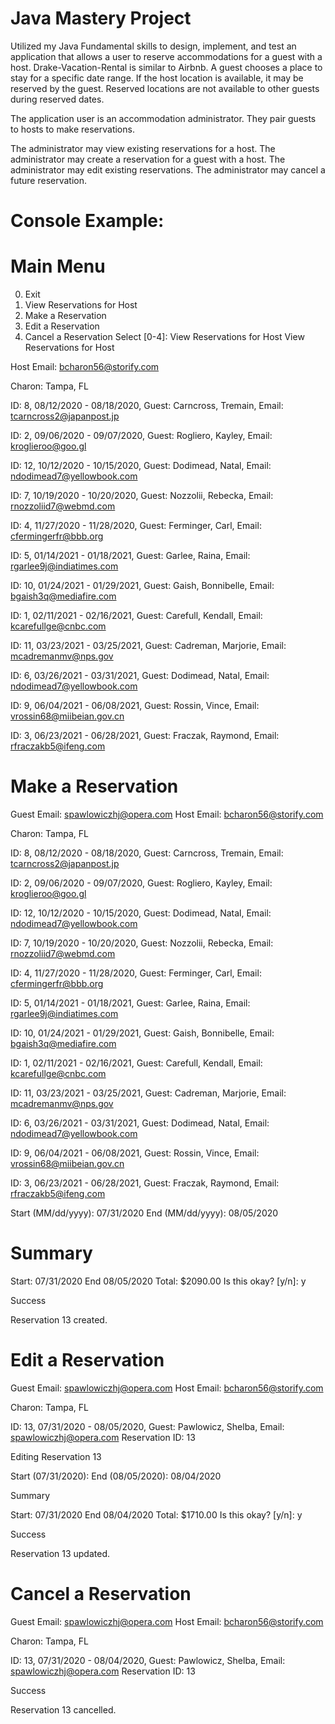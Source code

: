 # Java Mastery Project
Utilized my Java Fundamental skills to design, implement, and test an application that allows a user to reserve accommodations 
for a guest with a host. Drake-Vacation-Rental is similar to Airbnb. A guest chooses a place to stay for a specific date range. 
If the host location is available, it may be reserved by the guest. Reserved locations are not available to other guests during reserved dates.

The application user is an accommodation administrator. They pair guests to hosts to make reservations.

The administrator may view existing reservations for a host.
The administrator may create a reservation for a guest with a host.
The administrator may edit existing reservations.
The administrator may cancel a future reservation.

# Console Example:
# Main Menu

0. Exit
1. View Reservations for Host
2. Make a Reservation
3. Edit a Reservation
4. Cancel a Reservation
Select [0-4]:
View Reservations for Host
View Reservations for Host

Host Email: bcharon56@storify.com

Charon: Tampa, FL

ID: 8, 08/12/2020 - 08/18/2020, Guest: Carncross, Tremain, Email: tcarncross2@japanpost.jp

ID: 2, 09/06/2020 - 09/07/2020, Guest: Rogliero, Kayley, Email: kroglieroo@goo.gl

ID: 12, 10/12/2020 - 10/15/2020, Guest: Dodimead, Natal, Email: ndodimead7@yellowbook.com

ID: 7, 10/19/2020 - 10/20/2020, Guest: Nozzolii, Rebecka, Email: rnozzoliid7@webmd.com

ID: 4, 11/27/2020 - 11/28/2020, Guest: Ferminger, Carl, Email: cfermingerfr@bbb.org

ID: 5, 01/14/2021 - 01/18/2021, Guest: Garlee, Raina, Email: rgarlee9j@indiatimes.com

ID: 10, 01/24/2021 - 01/29/2021, Guest: Gaish, Bonnibelle, Email: bgaish3q@mediafire.com

ID: 1, 02/11/2021 - 02/16/2021, Guest: Carefull, Kendall, Email: kcarefullge@cnbc.com

ID: 11, 03/23/2021 - 03/25/2021, Guest: Cadreman, Marjorie, Email: mcadremanmv@nps.gov

ID: 6, 03/26/2021 - 03/31/2021, Guest: Dodimead, Natal, Email: ndodimead7@yellowbook.com

ID: 9, 06/04/2021 - 06/08/2021, Guest: Rossin, Vince, Email: vrossin68@miibeian.gov.cn

ID: 3, 06/23/2021 - 06/28/2021, Guest: Fraczak, Raymond, Email: rfraczakb5@ifeng.com

# Make a Reservation

Guest Email: spawlowiczhj@opera.com
Host Email: bcharon56@storify.com

Charon: Tampa, FL

ID: 8, 08/12/2020 - 08/18/2020, Guest: Carncross, Tremain, Email: tcarncross2@japanpost.jp

ID: 2, 09/06/2020 - 09/07/2020, Guest: Rogliero, Kayley, Email: kroglieroo@goo.gl

ID: 12, 10/12/2020 - 10/15/2020, Guest: Dodimead, Natal, Email: ndodimead7@yellowbook.com

ID: 7, 10/19/2020 - 10/20/2020, Guest: Nozzolii, Rebecka, Email: rnozzoliid7@webmd.com

ID: 4, 11/27/2020 - 11/28/2020, Guest: Ferminger, Carl, Email: cfermingerfr@bbb.org

ID: 5, 01/14/2021 - 01/18/2021, Guest: Garlee, Raina, Email: rgarlee9j@indiatimes.com

ID: 10, 01/24/2021 - 01/29/2021, Guest: Gaish, Bonnibelle, Email: bgaish3q@mediafire.com

ID: 1, 02/11/2021 - 02/16/2021, Guest: Carefull, Kendall, Email: kcarefullge@cnbc.com

ID: 11, 03/23/2021 - 03/25/2021, Guest: Cadreman, Marjorie, Email: mcadremanmv@nps.gov

ID: 6, 03/26/2021 - 03/31/2021, Guest: Dodimead, Natal, Email: ndodimead7@yellowbook.com

ID: 9, 06/04/2021 - 06/08/2021, Guest: Rossin, Vince, Email: vrossin68@miibeian.gov.cn

ID: 3, 06/23/2021 - 06/28/2021, Guest: Fraczak, Raymond, Email: rfraczakb5@ifeng.com

Start (MM/dd/yyyy): 07/31/2020
End (MM/dd/yyyy): 08/05/2020

# Summary

Start: 07/31/2020
End 08/05/2020
Total: $2090.00
Is this okay? [y/n]: y

Success

Reservation 13 created.

# Edit a Reservation

Guest Email: spawlowiczhj@opera.com
Host Email: bcharon56@storify.com

Charon: Tampa, FL

ID: 13, 07/31/2020 - 08/05/2020, Guest: Pawlowicz, Shelba, Email: spawlowiczhj@opera.com
Reservation ID: 13

Editing Reservation 13

Start (07/31/2020):
End (08/05/2020): 08/04/2020

Summary

Start: 07/31/2020
End 08/04/2020
Total: $1710.00
Is this okay? [y/n]: y

Success

Reservation 13 updated.

# Cancel a Reservation

Guest Email: spawlowiczhj@opera.com
Host Email: bcharon56@storify.com

Charon: Tampa, FL

ID: 13, 07/31/2020 - 08/04/2020, Guest: Pawlowicz, Shelba, Email: spawlowiczhj@opera.com
Reservation ID: 13

Success

Reservation 13 cancelled.
